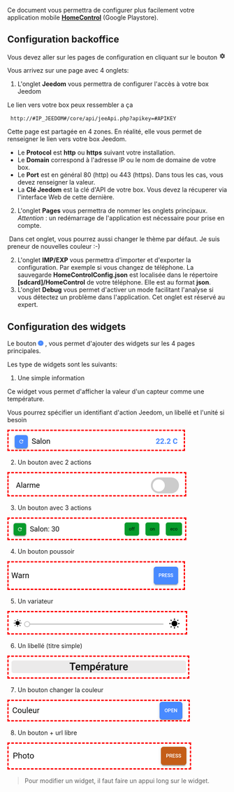  Ce document vous permettra de configurer plus facilement votre application mobile **[HomeControl](https://play.google.com/store/apps/details?id=fr.touin.thierry.homecontrol&hl=fr)** (Google Playstore).

## Configuration backoffice
Vous devez aller sur les pages de configuration en cliquant sur le bouton <img src="./images/roueDents.png" style="zoom:20%;" />

Vous arrivez sur une page avec 4 onglets:

1. L'onglet **Jeedom** vous permettra de configurer l'accès à votre box Jeedom

Le lien vers votre box peux ressembler a ça
```
 http://#IP_JEEDOM#/core/api/jeeApi.php?apikey=#APIKEY
```
Cette page est partagée en 4 zones. En réalité, elle vous permet de renseigner le lien vers votre box Jeedom.
- Le **Protocol** est **http** ou **https** suivant votre installation.
- Le **Domain** correspond à l'adresse IP ou le nom de domaine de votre box.
- Le **Port** est en général 80 (http) ou 443 (https). Dans tous les cas, vous devez renseigner la valeur.
- La **Clé Jeedom** est la clé d'API de votre box. Vous devez la récuperer via l'interface Web de cette dernière. 


2. L'onglet **Pages** vous permettra de nommer les onglets principaux. 
*Attention* : un redémarrage de l'application est nécessaire pour prise en compte.

​     Dans cet onglet, vous pourrez aussi changer le thème par défaut. Je suis preneur de nouvelles couleur :-)


2. L'onglet **IMP/EXP** vous permettra d'importer et d'exporter la configuration. Par exemple si vous changez de téléphone. 
    La sauvegarde **HomeControlConfig.json** est localisée dans le répertoire **[sdcard]/HomeControl** de votre téléphone. Elle est au format **json**. 
3. L'onglet **Debug** vous permet d'activer un mode facilitant l'analyse si vous détectez un problème dans l'application. Cet onglet est réservé au expert.



## Configuration des widgets

Le bouton <img src="./images/plus.png" style="zoom:10%;" /> , vous permet d'ajouter des widgets sur les 4 pages principales.

Les type de widgets sont les suivants:

1. Une simple information

Ce widget vous permet d'afficher la valeur d'un capteur comme une température.

Vous pourrez spécifier un identifiant d'action Jeedom, un libellé et l'unité si besoin

<img src="./images/widget_infosimple.png" style="border: dashed red;zoom:50%;" />

2. Un bouton avec 2 actions

<img src="./images/widget_2actions.png" style="border: dashed red;zoom:50%;" />

3. Un bouton avec 3 actions

<img src="./images/widget_3actions.png" style="border: dashed red;zoom:48%;" />

4. Un bouton poussoir

<img src="./images/widget_poussoir.png" style="border: dashed red;zoom:52%;" />

5. Un variateur

<img src="./images/widget_variateur.png" style="border: dashed red;zoom:52%;" />

6. Un libellé (titre simple)

<img src="./images/widget_label.png" style="border: dashed red;zoom:49%;" />

7. Un bouton changer la couleur

<img src="./images/widget_couleur.png" style="border: dashed red;zoom:53%;" />

8. Un bouton + url libre

<img src="./images/widget_url_libre.png" style="border: dashed red;zoom:54%;" />



> Pour modifier un widget, il faut faire un appui long sur le widget.

